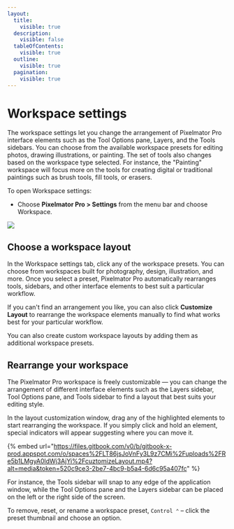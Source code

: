 ```yaml
---
layout:
  title:
    visible: true
  description:
    visible: false
  tableOfContents:
    visible: true
  outline:
    visible: true
  pagination:
    visible: true
---
```


# Workspace settings

The workspace settings let you change the arrangement of Pixelmator Pro interface elements such as the Tool Options pane, Layers, and the Tools sidebars. You can choose from the available workspace presets for editing photos, drawing illustrations, or painting. The set of tools also changes based on the workspace type selected. For instance, the "Painting" workspace will focus more on the tools for creating digital or traditional paintings such as brush tools, fill tools, or erasers.

To open Workspace settings:

* Choose **Pixelmator Pro > Settings** from the menu bar and choose Workspace.

![](https://help.pixelmator.com/pixelmator-pro/3.5/assets/English/1677071742000.jpeg)

## Choose a workspace layout

In the Workspace settings tab, click any of the workspace presets. You can choose from workspaces built for photography, design, illustration, and more. Once you select a preset, Pixelmator Pro automatically rearranges tools, sidebars, and other interface elements to best suit a particular workflow.

If you can't find an arrangement you like, you can also click **Customize Layout** to rearrange the workspace elements manually to find what works best for your particular workflow.

You can also create custom workspace layouts by adding them as additional workspace presets.

## Rearrange your workspace

The Pixelmator Pro workspace is freely customizable — you can change the arrangement of different interface elements such as the Layers sidebar, Tool Options pane, and Tools sidebar to find a layout that best suits your editing style.

In the layout customization window, drag any of the highlighted elements to start rearranging the workspace. If you simply click and hold an element, special indicators will appear suggesting where you can move it.

{% embed url="https://files.gitbook.com/v0/b/gitbook-x-prod.appspot.com/o/spaces%2FLT86jsJoVnFy3L9z7CMi%2Fuploads%2FRe5b1LMgyA0ldWj3AjYi%2FcuztomizeLayout.mp4?alt=media&token=520c9ce3-2be7-4bc9-b5a4-6d6c95a407fc" %}

For instance, the Tools sidebar will snap to any edge of the application window, while the Tool Options pane and the Layers sidebar can be placed on the left or the right side of the screen.

To remove, reset, or rename a workspace preset, `Control ⌃` – click the preset thumbnail and choose an option.
